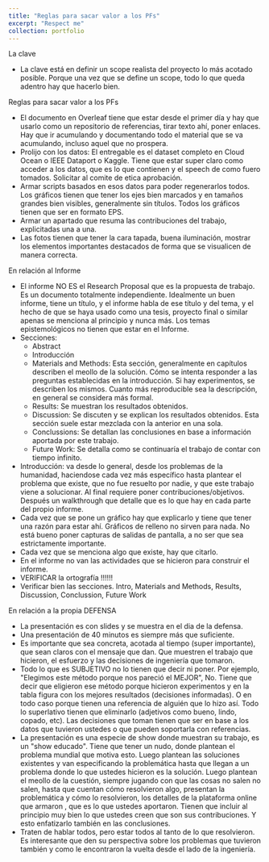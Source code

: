 ```yaml
---
title: "Reglas para sacar valor a los PFs"
excerpt: "Respect me"
collection: portfolio
---
```


La clave

* La clave está en definir un scope realista del proyecto lo más acotado posible.  Porque una vez que se define un scope, todo lo que queda adentro hay que hacerlo bien.

Reglas para sacar valor a los PFs

* El documento en Overleaf tiene que estar desde el primer día y hay que usarlo como un repositorio de referencias, tirar texto ahí, poner enlaces.  Hay que ir acumulando y documentando todo el material que se va acumulando, incluso aquel que no prospera.
* Prolijo con los datos:  El entregable es el dataset completo en Cloud Ocean o IEEE Dataport o Kaggle.  Tiene que estar super claro como acceder a los datos, que es lo que contienen y el speech de como fuero tomados.  Solicitar al comite de etica
aprobación.
* Armar scripts basados en esos datos para poder regenerarlos todos.  Los gráficos tienen que tener los ejes bien marcados y en tamaños grandes bien visibles, generalmente sin títulos.  Todos los gráficos tienen que ser en formato EPS.
* Armar un apartado que resuma las contribuciones del trabajo, explicitadas una a una.
* Las fotos tienen que tener la cara tapada, buena iluminación, mostrar los elementos importantes destacados de forma que se visualicen de manera correcta.

En relación al Informe
* El informe NO ES el Research Proposal que es la propuesta de trabajo.  Es un documento totalmente independiente. Idealmente un buen informe, tiene un título, y el informe habla de ese título y del tema, y el hecho de que se haya usado como una tesis, proyecto final o similar apenas se menciona al principio y nunca más.  Los temas epistemológicos no tienen que estar en el Informe.
* Secciones:
    * Abstract
    * Introducción
    * Materials and Methods: Esta sección, generalmente en capítulos describen el meollo de la solución.  Cómo se intenta responder a las preguntas establecidas en la introducción.  Si hay experimentos, se describen los mismos.  Cuanto más reproducible sea la descripción, en general se considera más formal.
    * Results: Se muestran los resultados obtenidos.
    * Discussion: Se discuten y se explican los resultados obtenidos.  Esta sección suele estar mezclada con la anterior en una sola.
    * Conclussions: Se detallan las conclusiones en base a información aportada por este trabajo.
    * Future Work: Se detalla como se continuaría el trabajo de contar con tiempo infinito.
* Introducción: va desde lo general, desde los problemas de la humanidad, haciendose cada vez más específico hasta plantear el problema que existe, que no fue resuelto por nadie, y que este trabajo viene a solucionar.  Al final requiere poner contribuciones/objetivos.  Después un walkthrough que detalle que es lo que hay en cada parte del propio informe.
* Cada vez que se pone un gráfico hay que explicarlo y tiene que tener una razón para estar ahí.  Gráficos de relleno no sirven para nada.  No está bueno poner capturas de salidas de pantalla, a no ser que sea estrictamente importante.
* Cada vez que se menciona algo que existe, hay que citarlo.
* En el informe no van las actividades que se hicieron para construir el informe.
* VERIFICAR la ortografía !!!!!!
* Verificar bien las secciones.  Intro, Materials and Methods, Results, Discussion, Conclussion, Future Work

En relación a la propia DEFENSA
* La presentación es con slides y se muestra en el dia de la defensa.   
* Una presentación de 40 minutos es siempre más que suficiente.
* Es importante que sea concreta, acotada al tiempo (super importante), que sean claros con el mensaje que dan.  Que muestren el trabajo que hicieron, el esfuerzo y las decisiones de ingeniería que tomaron.   
* Todo lo que es SUBJETIVO no lo tienen que decir ni poner.   Por ejemplo, "Elegimos este método porque nos pareció el MEJOR", No.  Tiene que decir que eligieron ese método porque hicieron experimentos y en la tabla figura con los mejores resultados (decisiones informadas).  O en todo caso porque tienen una referencia de alguién que lo hizo así.   Todo lo superlativo tienen que eliminarlo (adjetivos como bueno, lindo, copado, etc).   Las decisiones que toman tienen que ser en base a los datos que tuvieron ustedes o que pueden soportarla con referencias.
* La presentación es una especie de show donde muestran su trabajo, es un "show educado".  Tiene que tener un nudo, donde plantean el problema mundial que motiva esto.  Luego plantean las soluciones existentes y van especificando la problemática hasta que llegan a un problema donde lo que ustedes hicieron es la solución.    Luego plantean el meollo de la cuestión, siempre jugando con que las cosas no salen no salen, hasta que cuentan cómo resolvieron algo, presentan la problemática y cómo lo resolvieron, los detalles de la plataforma online que armaron , que es lo que ustedes aportaron.   Tienen que incluir al principio muy bien lo que ustedes creen que son sus contribuciones.  Y esto enfatizarlo también en las conclusiones.
* Traten de hablar todos, pero estar todos al tanto de lo que resolvieron.  Es interesante que den su perspectiva sobre los problemas que tuvieron también y como le encontraron la vuelta desde el lado de la ingeniería.
